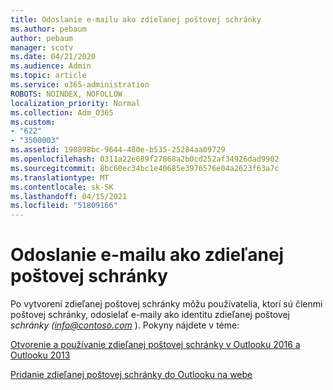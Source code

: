 ```yaml
---
title: Odoslanie e-mailu ako zdieľanej poštovej schránky
ms.author: pebaum
author: pebaum
manager: scotv
ms.date: 04/21/2020
ms.audience: Admin
ms.topic: article
ms.service: o365-administration
ROBOTS: NOINDEX, NOFOLLOW
localization_priority: Normal
ms.collection: Adm_O365
ms.custom:
- "622"
- "3500003"
ms.assetid: 190898bc-9644-480e-b535-25284aa09729
ms.openlocfilehash: 0311a22e689f27868a2b0cd252af34926dad9902
ms.sourcegitcommit: 8bc60ec34bc1e40685e3976576e04a2623f63a7c
ms.translationtype: MT
ms.contentlocale: sk-SK
ms.lasthandoff: 04/15/2021
ms.locfileid: "51809166"
---
```

# <a name="sending-email-as-the-shared-mailbox"></a>Odoslanie e-mailu ako zdieľanej poštovej schránky

Po vytvorení zdieľanej poštovej schránky môžu používatelia, ktorí sú členmi poštovej schránky, odosielať e-maily ako identitu zdieľanej poštovej  *schránky (info@contoso.com*  ). Pokyny nájdete v téme:
  
[Otvorenie a používanie zdieľanej poštovej schránky v Outlooku 2016 a Outlooku 2013](https://support.office.com/article/open-and-use-a-shared-mailbox-in-outlook-2016-and-outlook-2013-d94a8e9e-21f1-4240-808b-de9c9c088afd)
  
[Pridanie zdieľanej poštovej schránky do Outlooku na webe](https://support.office.com/article/add-a-shared-mailbox-to-outlook-on-the-web-98b5a90d-4e38-415d-a030-f09a4cd28207)
  